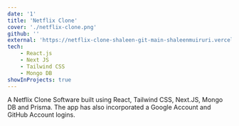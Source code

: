 ```yaml
---
date: '1'
title: 'Netflix Clone'
cover: './netflix-clone.png'
github: ''
external: 'https://netflix-clone-shaleen-git-main-shaleenmuiruri.vercel.app/auth'
tech:
    - React.js
    - Next JS
    - Tailwind CSS
    - Mongo DB
showInProjects: true
---
```


A Netflix Clone Software built using React, Tailwind CSS, Next.JS, Mongo DB and Prisma. The app has also incorporated a Google Account and GitHub Account logins. 